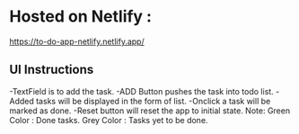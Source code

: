 # Hosted on Netlify :

https://to-do-app-netlify.netlify.app/

## UI Instructions
-TextField is to add the task.
-ADD Button pushes the task into todo list.
-Added tasks will be displayed in the form of list.
-Onclick a task will be marked as done.
-Reset button will reset the app to initial state.
Note: 
  Green Color : Done tasks.
  Grey Color : Tasks yet to be done.
